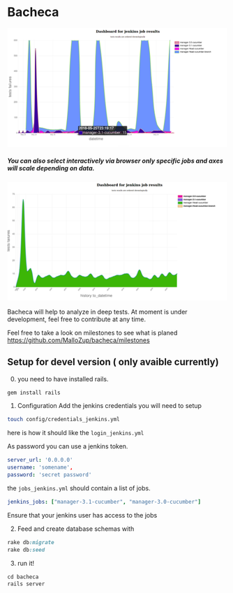 # Bacheca

![bacheca](.github_style/demo.png)

##### You can also select interactively via browser only specific jobs and axes will scale depending on data.
![bacheca1](.github_style/demo2.png)

Bacheca will help to analyze in deep tests.
At moment is under development, feel free to contribute at any time.

Feel free to take a look on milestones to see what is planed https://github.com/MalloZup/bacheca/milestones


## Setup for devel version ( only avaible currently)

0) you need to have installed rails.

```ruby
gem install rails
```

1) Configuration
Add the jenkins credentials you will need to setup

```bash
touch config/credentials_jenkins.yml
```
here is how it should like the `login_jenkins.yml`

As password you can use a jenkins token.
```yml
server_url: '0.0.0.0'
username: 'somename', 
password: 'secret password'
```

the `jobs_jenkins.yml` should contain a list of jobs.
```yml
jenkins_jobs: ["manager-3.1-cucumber", "manager-3.0-cucumber"]
```
Ensure that your jenkins user has access to the jobs

2) Feed and create database schemas with

```ruby
rake db:migrate
rake db:seed
```

3) run it!
```ruby
cd bacheca
rails server
```
